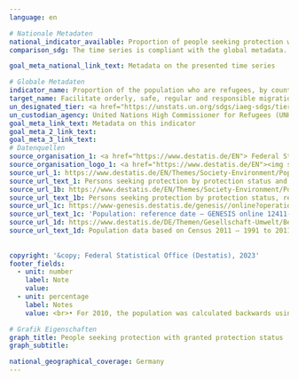 ```yaml
---
language: en    

# Nationale Metadaten    
national_indicator_available: Proportion of people seeking protection with granted protection status to total population    
comparison_sdg: The time series is compliant with the global metadata.    

goal_meta_national_link_text: Metadata on the presented time series    

# Globale Metadaten    
indicator_name: Proportion of the population who are refugees, by country of origin    
target_name: Facilitate orderly, safe, regular and responsible migration and mobility of people, including through the implementation of planned and well-managed migration policies    
un_designated_tier: <a href="https://unstats.un.org/sdgs/iaeg-sdgs/tier-classification/" title="Click here for more information on the UN tier classification."  target="_blank">Tier I</a>    
un_custodian_agency: United Nations High Commissioner for Refugees (UNHCR)    
goal_meta_link_text: Metadata on this indicator    
goal_meta_2_link_text:     
goal_meta_3_link_text:         
# Datenquellen
source_organisation_1: <a href="https://www.destatis.de/EN"> Federal Statistical Office (Destatis) </a>
source_organisation_logo_1: <a href="https://www.destatis.de/EN"><img src="https://g205sdgs.github.io/sdg-indicators/public/OrgImgEn/destatis.png" alt="Logo destatis" style="height:60px; width:148px"/></a>
source_url_1: https://www.destatis.de/EN/Themes/Society-Environment/Population/Migration-Integration/Tables/protection-time-series-protections-status.html
source_url_text_1: Persons seeking protection by protection status and reference year
source_url_1b: https://www.destatis.de/EN/Themes/Society-Environment/Population/Migration-Integration/Tables/protection-countries-of-origin-status.html
source_url_text_1b: Persons seeking protection by protection status, regions and countries of origin (citizenship)
source_url_1c: https://www-genesis.destatis.de/genesis//online?operation=table&code=12411-0006&bypass=true&levelindex=1&levelid=1639396599054#abreadcrumb
source_url_text_1c: 'Population: reference date – GENESIS online 12411-0006'
source_url_1d: https://www.destatis.de/DE/Themen/Gesellschaft-Umwelt/Bevoelkerung/Bevoelkerungsstand/_inhalt.html#sprg233540
source_url_text_1d: Population data based on Census 2011 – 1991 to 2011 (only available in German)
    
    
copyright: '&copy; Federal Statistical Office (Destatis), 2023'    
footer_fields:
  - unit: number
    label: Note
    value: 
  - unit: percentage
    label: Notes
    value: <br>• For 2010, the population was calculated backwards using the 2011 census and migration, birth and death statistics.<br>•  Revised data.    

# Grafik Eigenschaften    
graph_title: People seeking protection with granted protection status
graph_subtitle:     

national_geographical_coverage: Germany    
---
```


<span></span>